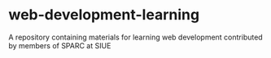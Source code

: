 # web-development-learning
A repository containing materials for learning web development contributed by members of SPARC at SIUE
